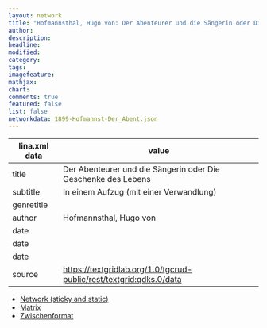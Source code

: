 ```yaml
---
layout: network
title: "Hofmannsthal, Hugo von: Der Abenteurer und die Sängerin oder Die Geschenke des Lebens (1899)"
author:
description:
headline:
modified:
category:
tags:
imagefeature: 
mathjax: 
chart: 
comments: true
featured: false
list: false
networkdata: 1899-Hofmannst-Der_Abent.json
---
```

lina.xml data  | value
------------- | -------------
title|Der Abenteurer und die Sängerin oder Die Geschenke des Lebens
subtitle|In einem Aufzug (mit einer Verwandlung)
genretitle|
author|Hofmannsthal, Hugo von
date|
date|
date|
source|https://textgridlab.org/1.0/tgcrud-public/rest/textgrid:qdks.0/data


* [Network (sticky and static)](/network102)
* [Matrix](/matrix102)
* [Zwischenformat](/lina102 )
